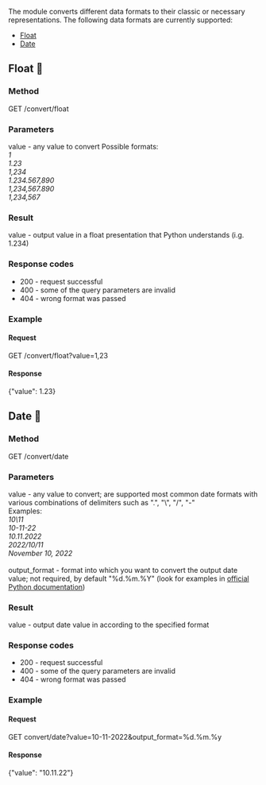 The module converts different data formats to their classic or necessary representations. The following data formats are currently supported:
- [Float](https://github.com/vagrius/Floater#float-fishing_pole_and_fish "- Float")
- [Date](https://github.com/vagrius/Floater#date-calendar "- Date")

## Float :fishing_pole_and_fish: 
### Method
GET /convert/float
### Parameters
value - any value to convert
Possible formats:<br />
*1<br />
1.23<br />
1,234<br />
1.234.567,890<br />
1,234,567.890<br />
1,234,567*<br />
### Result
value - output value in a float presentation that Python understands (i.g. 1.234)
### Response codes
- 200 - request successful
- 400 - some of the query parameters are invalid
- 404 - wrong format was passed

### Example
#### Request
GET /convert/float?value=1,23
#### Response
{"value": 1.23}

## Date :calendar:
### Method
GET /convert/date
### Parameters
value - any value to convert; are supported most common date formats with various combinations of delimiters such as ".", "\\", "/", "-"<br />
Examples:<br />
*10\11<br />
10-11-22<br />
10.11.2022<br />
2022/10/11<br />
November 10, 2022*<br /><br />
output_format - format into which you want to convert the output date value; not required, by default "%d.%m.%Y" (look for examples in [official Python documentation](https://docs.python.org/3/library/datetime.html "official documentation"))
### Result
value - output date value in according to the specified format
### Response codes
- 200 - request successful
- 400 - some of the query parameters are invalid
- 404 - wrong format was passed

### Example
#### Request
GET convert/date?value=10-11-2022&output_format=%d.%m.%y
#### Response
{"value": "10.11.22"}